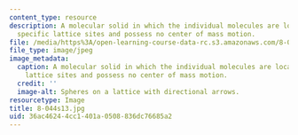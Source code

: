 ```yaml
---
content_type: resource
description: A molecular solid in which the individual molecules are localized at
  specific lattice sites and possess no center of mass motion.
file: /media/https%3A/open-learning-course-data-rc.s3.amazonaws.com/8-044-statistical-physics-i-spring-2013/36ac46244cc1401a0508836dc76685a2_8-044s13.jpg
file_type: image/jpeg
image_metadata:
  caption: A molecular solid in which the individual molecules are localized at specific
    lattice sites and possess no center of mass motion.
  credit: ''
  image-alt: Spheres on a lattice with directional arrows.
resourcetype: Image
title: 8-044s13.jpg
uid: 36ac4624-4cc1-401a-0508-836dc76685a2
---
```

